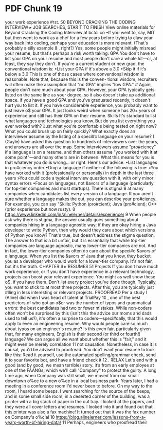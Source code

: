 # PDF Chunk 19

your work experience #rst. 50 BEYOND CRACKING THE CODING INTERVIEW ▸ JOB SEARCHES, STAR T TO FINISH View online materials for Beyond Cracking the Coding Interview at bctci.co •If you went to, say, MIT but then went to work as a chef for a few years before trying to claw your way back into coding, perhaps your education is more relevant. (That's probably a silly example 8 , right?) Yes, some people might initially misread your resume, but that's perhaps a risk worth taking. GPA You don't have to list your GPA on your resume and most people don't care a whole lot—or, at least, they say they don't. If you're a current student or new grad, the conventional wisdom is: •List your GPA if it's above a 3.0 •Skip it if it's below a 3.0 This is one of those cases where conventional wisdom is reasonable. Note that, because this is the conven- tional wisdom, recruiters will often make the assumption that "no GPA" implies "low GPA." # Again, people don't care much about your GPA. However, your GPA typically gets listed on the same line as your degree, so it also doesn't take up additional space. If you have a good GPA and you've graduated recently, it doesn't hurt you to list it. If you have considerable experience, you probably want to just leave o$ your GPA. It just looks weird when someone has 20+ years of experience and still has their GPA on their resume. Skills It's standard to list what languages and technologies you know. But do you list everything you ever worked with? Just what you're comfortable being tested on right now? What you could brush up on fairly quickly? What exactly does an interviewer assume by the listing of a speci#c language on your resume? I (Gayle) have asked this question to hundreds of interviewers over the years, and answers are all over the map. Some interviewers assume "pro#ciency" if a language is on a resume, and then others assume "you worked with it at some point"—and many others are in between. What this means for you is that whatever you do is wrong... or right. Here's our advice: •List languages in pro#ciency order •Drop a language if neither of the following is true: »You have worked with it (professionally or personally) in depth in the last three years »You could code a typical interview question with it, with only minor syntax errors •Focus on languages, not &avors of a language (particularly for top-tier companies and most startups). There is stigma 9 at many companies when candidates list every version of a language. If you aren't sure whether a language makes the cut, you can describe your pro#ciency. For example, you can say "Skills: Python (pro#cient); Java (pro#cient); C++ (prior experience but now rusty). 8 https://www.linkedin.com/in/alinelerner/details/experience/ 9 When people ask why there is stigma, the answer usually goes something about companies hiring in a language agnostic way; if they are okay hiring a Java developer to write Python, then why would they care about which versions of Python you know? That's true, but doesn't address the stigma question. The answer to that is a bit unfair, but it is essentially that while top-tier companies are language agnostic, many lower-tier companies are not. And in fact, the lower-tier companies often do care about the speci#c &avors of a language. When you list the &avors of Java that you know, they bucket you as a developer who would work for a lower-tier company. It's not fair, but it's the truth. CHAPTER 6 ▸ RESUMES 51 Projects If you don't have much work experience, or if you don't have experience in a relevant technology, projects can boost your relevant experience. You might as well show these o$, if you have them. Don't list every project you've done though. Typically, you want to stick to at most three projects. After this, you are typically just #lling in less interesting or relevant projects. PROOFREAD Per a study I (Aline) did when I was head of talent at TrialPay 10 , one of the best predictors of who got an o$er was the number of typos and grammatical errors: the best candidates had two or fewer mistakes. While non-coders often won't be surprised by this (isn't this the advice our moms and dads used to tell us?), it's often a surprise to coders—speci#cally, that this would apply to even an engineering resume. Why would people care so much about typos on an engineer's resume? Is this even fair, particularly given that, for many engineers, English is their second (or third or fourth!) language? We can argue all we want about whether this is "fair," and it might even be merely correlation 11 not causation. Nonetheless, in case it is causal, you'd be advised to proofread. You don’t want your resume to look like this: Read it yourself, use the automated spelling/grammar check, send it to your favorite bot, and have a friend check it 12 . RELAX Let's end with a good (and by good, we mean terrible) story. It’s from an early employee at one of the FAANGs, which we'll call "Company" to protect the guilty. A long time ago, when Company was still small, we moved from our small downtown o%ce to a new o%ce in a local business park. Years later, I had a meeting in a conference room I'd never been to before. On my way to the room, I heard some beeps. I went searching for the source of the beeps, and in some small side room, in a deserted corner of the building, was a printer with a big stack of paper in the out tray. I looked at the papers, and they were all cover letters and resumes. I looked into it and found out that this printer was also a fax machine! It turned out that it was the fax number on Company's o%cial 10 https://blog.alinelerner.com/lessons-from-a-years-worth-of-hiring-data/ 11 Perhaps, engineers who proofread their